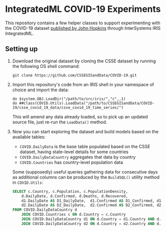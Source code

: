 # IntegratedML COVID-19 Experiments

This repository contains a few helper classes to support experimenting with the COVID-19 dataset [published by John Hopkins](https://github.com/CSSEGISandData/COVID-19) through InterSystems IRIS IntegratedML.

## Setting up


1. Download the original dataset by cloning the CSSE dataset by running the following OS shell command:

    ```Shell
    git clone https://github.com/CSSEGISandData/COVID-19.git
    ```

2. Import this repository's code from an IRIS shell in your namespace of choice and import the data:

    ```ObjectScript
    do $system.OBJ.LoadDir("/path/to/src/iris/","c",,1)
    do ##class(COVID.Utils).LoadData("/path/to/CSSEGISandData/COVID-19/csse_covid_19_data/csse_covid_19_time_series/")
    ```

    This will amend any data already loaded, so to pick up an updated source file, just re-run the `LoadData()` method.

3. Now you can start exploring the dataset and build models based on the available tables:
    - `COVID.DailyData` is the base table populated based on the CSSE dataset, having state-level details for some countries
    - `COVID.DailyDataCountry` aggregates that data by country
    - `COVID.Countries` has country-level population data

    Some (supposedly) useful queries gathering data for consecutive days as additional columns can be produced by the `BuildSQL()` utility method in `COVID.Utils`:

    ```SQL
    SELECT c.Country, c.Population, c.PopulationDensity,
        d.DailyDate, d.Confirmed, d.Deaths, d.Recovered,
        d1.DailyDate AS D1_DailyDate,  d1.Confirmed AS D1_Confirmed, d1.Deaths AS D1_Deaths, d1.Recovered AS D1_Recovered ,
        d2.DailyDate AS D2_DailyDate,  d2.Confirmed AS D2_Confirmed, d2.Deaths AS D2_Deaths, d2.Recovered AS D2_Recovered
    FROM COVID.DailyDataCountry d 
        JOIN COVID.Countries c ON d.Country = c.Country
        JOIN COVID.DailyDataCountry d1 ON d.Country = d1.Country AND d.DailyDate = DATEADD('day',1,d1.DailyDate)
        JOIN COVID.DailyDataCountry d2 ON d.Country = d2.Country AND d.DailyDate = DATEADD('day',2,d2.DailyDate)
    ```
